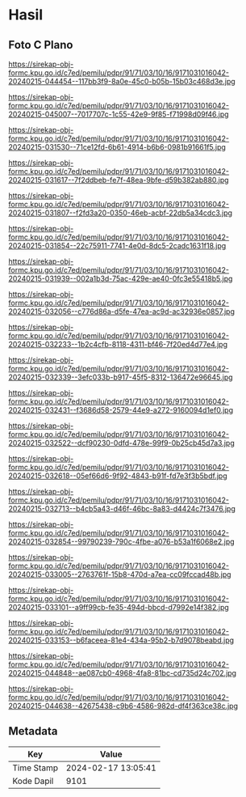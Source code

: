 # Hasil

## Foto C Plano

https://sirekap-obj-formc.kpu.go.id/c7ed/pemilu/pdpr/91/71/03/10/16/9171031016042-20240215-044454--117bb3f9-8a0e-45c0-b05b-15b03c468d3e.jpg

https://sirekap-obj-formc.kpu.go.id/c7ed/pemilu/pdpr/91/71/03/10/16/9171031016042-20240215-045007--7017707c-1c55-42e9-9f85-f71998d09f46.jpg

https://sirekap-obj-formc.kpu.go.id/c7ed/pemilu/pdpr/91/71/03/10/16/9171031016042-20240215-031530--71ce12fd-6b61-4914-b6b6-0981b91661f5.jpg

https://sirekap-obj-formc.kpu.go.id/c7ed/pemilu/pdpr/91/71/03/10/16/9171031016042-20240215-031617--7f2ddbeb-fe7f-48ea-9bfe-d59b382ab880.jpg

https://sirekap-obj-formc.kpu.go.id/c7ed/pemilu/pdpr/91/71/03/10/16/9171031016042-20240215-031807--f2fd3a20-0350-46eb-acbf-22db5a34cdc3.jpg

https://sirekap-obj-formc.kpu.go.id/c7ed/pemilu/pdpr/91/71/03/10/16/9171031016042-20240215-031854--22c75911-7741-4e0d-8dc5-2cadc1631f18.jpg

https://sirekap-obj-formc.kpu.go.id/c7ed/pemilu/pdpr/91/71/03/10/16/9171031016042-20240215-031939--002a1b3d-75ac-429e-ae40-0fc3e55418b5.jpg

https://sirekap-obj-formc.kpu.go.id/c7ed/pemilu/pdpr/91/71/03/10/16/9171031016042-20240215-032056--c776d86a-d5fe-47ea-ac9d-ac32936e0857.jpg

https://sirekap-obj-formc.kpu.go.id/c7ed/pemilu/pdpr/91/71/03/10/16/9171031016042-20240215-032233--1b2c4cfb-8118-4311-bf46-7f20ed4d77e4.jpg

https://sirekap-obj-formc.kpu.go.id/c7ed/pemilu/pdpr/91/71/03/10/16/9171031016042-20240215-032339--3efc033b-b917-45f5-8312-136472e96645.jpg

https://sirekap-obj-formc.kpu.go.id/c7ed/pemilu/pdpr/91/71/03/10/16/9171031016042-20240215-032431--f3686d58-2579-44e9-a272-9160094d1ef0.jpg

https://sirekap-obj-formc.kpu.go.id/c7ed/pemilu/pdpr/91/71/03/10/16/9171031016042-20240215-032522--dcf90230-0dfd-478e-99f9-0b25cb45d7a3.jpg

https://sirekap-obj-formc.kpu.go.id/c7ed/pemilu/pdpr/91/71/03/10/16/9171031016042-20240215-032618--05ef66d6-9f92-4843-b91f-fd7e3f3b5bdf.jpg

https://sirekap-obj-formc.kpu.go.id/c7ed/pemilu/pdpr/91/71/03/10/16/9171031016042-20240215-032713--b4cb5a43-d46f-46bc-8a83-d4424c7f3476.jpg

https://sirekap-obj-formc.kpu.go.id/c7ed/pemilu/pdpr/91/71/03/10/16/9171031016042-20240215-032854--99790239-790c-4fbe-a076-b53a1f6068e2.jpg

https://sirekap-obj-formc.kpu.go.id/c7ed/pemilu/pdpr/91/71/03/10/16/9171031016042-20240215-033005--2763761f-15b8-470d-a7ea-cc09fccad48b.jpg

https://sirekap-obj-formc.kpu.go.id/c7ed/pemilu/pdpr/91/71/03/10/16/9171031016042-20240215-033101--a9ff99cb-fe35-494d-bbcd-d7992e14f382.jpg

https://sirekap-obj-formc.kpu.go.id/c7ed/pemilu/pdpr/91/71/03/10/16/9171031016042-20240215-033153--b6faceea-81e4-434a-95b2-b7d9078beabd.jpg

https://sirekap-obj-formc.kpu.go.id/c7ed/pemilu/pdpr/91/71/03/10/16/9171031016042-20240215-044848--ae087cb0-4968-4fa8-81bc-cd735d24c702.jpg

https://sirekap-obj-formc.kpu.go.id/c7ed/pemilu/pdpr/91/71/03/10/16/9171031016042-20240215-044638--42675438-c9b6-4586-982d-df4f363ce38c.jpg


## Metadata

| Key        | Value               |
| ---------- | ------------------- |
| Time Stamp | 2024-02-17 13:05:41 |
| Kode Dapil | 9101                |



